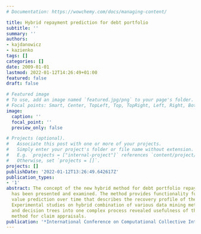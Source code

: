 ```yaml
---
# Documentation: https://wowchemy.com/docs/managing-content/

title: Hybrid repayment prediction for debt portfolio
subtitle: ''
summary: ''
authors:
- kajdanowicz
- kazienko
tags: []
categories: []
date: 2009-01-01
lastmod: 2022-01-12T14:26:49+01:00
featured: false
draft: false

# Featured image
# To use, add an image named `featured.jpg/png` to your page's folder.
# Focal points: Smart, Center, TopLeft, Top, TopRight, Left, Right, BottomLeft, Bottom, BottomRight.
image:
  caption: ''
  focal_point: ''
  preview_only: false

# Projects (optional).
#   Associate this post with one or more of your projects.
#   Simply enter your project's folder or file name without extension.
#   E.g. `projects = ["internal-project"]` references `content/project/deep-learning/index.md`.
#   Otherwise, set `projects = []`.
projects: []
publishDate: '2022-01-12T13:26:49.642617Z'
publication_types:
- '1'
abstract: The concept of the new hybrid method for debt portfolio repayment prediction
  has been presented and examined. The method provides functionality for repayment
  value prediction over time that describes the recovery profile of the debt portfolio.
  Experimental studies on hybrid combination of various data mining methods like clustering
  and decision trees into one complex process revealed usefulness of the proposed
  method for claim appraisals.
publication: '*International Conference on Computational Collective Intelligence*'
---
```

